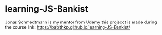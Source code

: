 # learning-JS-Bankist
Jonas Schmedtmann is my mentor from Udemy this projecct is made during the course 
link: https://babithkp.github.io/learning-JS-Bankist/
